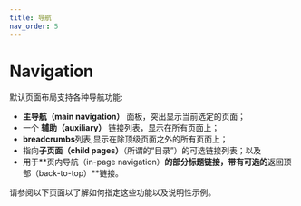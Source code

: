```yaml
---
title: 导航
nav_order: 5
---
```


# Navigation

默认页面布局支持各种导航功能: 

* **主导航（main navigation）** 面板，突出显示当前选定的页面；
* 一个 **辅助（auxiliary）** 链接列表，显示在所有页面上；
* **breadcrumbs**列表,显示在除顶级页面之外的所有页面上；
* 指向**子页面（child pages）**（所谓的“目录”）的可选链接列表；以及
* 用于**页内导航（in-page navigation）**的部分标题链接，带有可选的**返回顶部（back-to-top）**链接。

请参阅以下页面以了解如何指定这些功能以及说明性示例。
